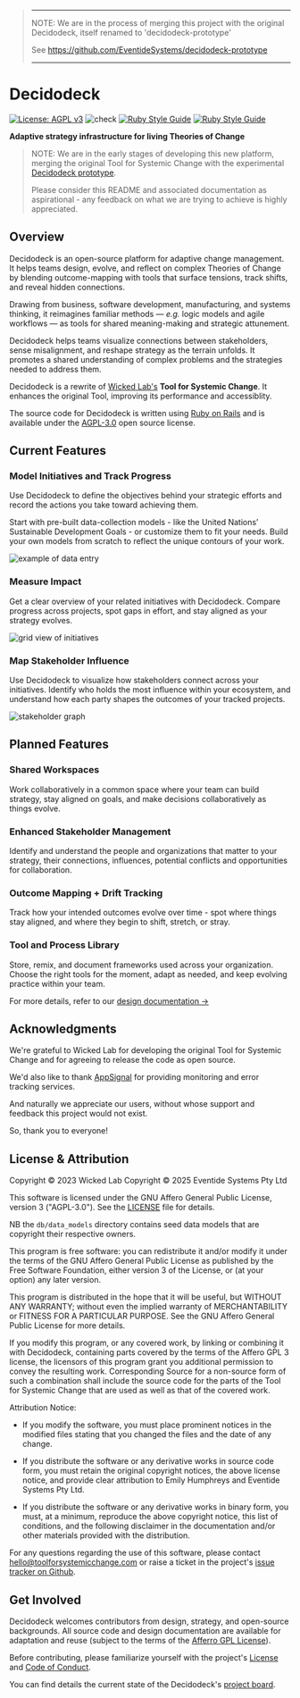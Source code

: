 > ****************************************************
> NOTE: We are in the process of merging this project with the original Decidodeck, itself renamed to 'decidodeck-prototype'
> 
> See https://github.com/EventideSystems/decidodeck-prototype
> ****************************************************

# Decidodeck

[![License: AGPL v3](https://img.shields.io/badge/License-AGPL_v3-blue.svg)](https://www.gnu.org/licenses/agpl-3.0)
![check](https://github.com/EventideSystems/decidodeck/actions/workflows/check.yml/badge.svg)
[![Ruby Style Guide](https://img.shields.io/badge/code_style-rubocop-brightgreen.svg)](https://github.com/rubocop/rubocop)
[![Ruby Style Guide](https://img.shields.io/badge/code_style-community-brightgreen.svg)](https://rubystyle.guide)


**Adaptive strategy infrastructure for living Theories of Change**

> NOTE: We are in the early stages of developing this new platform, merging the original
> Tool for Systemic Change with the experimental [Decidodeck prototype](https://github.com/EventideSystems/decidodeck-prototype).
>
> Please consider this README and associated documentation as aspirational - any feedback on what we are trying to achieve is highly appreciated. 

## Overview

Decidodeck is an open-source platform for adaptive change management. It helps teams design, evolve, and reflect on complex Theories of Change by blending outcome-mapping with  tools that surface tensions, track shifts, and reveal hidden connections.

Drawing from business, software development, manufacturing, and systems thinking, it reimagines familiar methods — _e.g._ logic models and agile workflows — as tools for shared meaning-making and strategic attunement.

Decidodeck helps teams visualize connections between stakeholders, sense misalignment, and reshape strategy as the terrain unfolds. It promotes a shared understanding of complex problems and the strategies needed to address them.

Decidodeck is a rewrite of [Wicked Lab's](https://web.archive.org/web/20240329200630/https://www.wickedlab.co/) **Tool for Systemic Change**. It enhances the original Tool, improving its performance and accessiblity.

The source code for Decidodeck is written using [Ruby on Rails](https://rubyonrails.org/) and is available under the [AGPL-3.0](https://www.gnu.org/licenses/agpl-3.0.en.html) open source license.

## Current Features

### Model Initiatives and Track Progress 

Use Decidodeck to define the objectives behind your strategic efforts and record the actions you take toward achieving them.

Start with pre-built data-collection models - like the United Nations’ Sustainable Development Goals - or customize them to fit your needs. Build your own models from scratch to reflect the unique contours of your work.

![example of data entry](app/assets/images/data_entry.png)

### Measure Impact

Get a clear overview of your related initiatives with Decidodeck. Compare progress across projects, spot gaps in effort, and stay aligned as your strategy evolves.

![grid view of initiatives](app/assets/images/screenshot.png)

### Map Stakeholder Influence

Use Decidodeck to visualize how stakeholders connect across your initiatives. Identify who holds the most influence within your ecosystem, and understand how each party shapes the outcomes of your tracked projects.

![stakeholder graph](app/assets/images/graph.png)

## Planned Features

### Shared Workspaces

Work collaboratively in a common space where your team can build strategy, stay aligned on goals, and make decisions collaboratively as things evolve.

### Enhanced Stakeholder Management

Identify and understand the people and organizations that matter to your strategy, their connections, influences, potential conflicts and opportunities for collaboration. 

### Outcome Mapping + Drift Tracking

Track how your intended outcomes evolve over time - spot where things stay aligned, and where they begin to shift, stretch, or stray.

### Tool and Process Library  

Store, remix, and document frameworks used across your organization. Choose the right tools for the moment, adapt as needed, and keep evolving practice within your team.

For more details, refer to our [design documentation →](/doc/DESIGN.md)

## Acknowledgments

We're grateful to Wicked Lab for developing the original Tool for Systemic Change and for agreeing to release the code as open source.

We'd also like to thank [AppSignal](https://www.appsignal.com/) for providing monitoring and error tracking services.

And naturally we appreciate our users, without whose support and feedback this project would not exist.    

So, thank you to everyone!

## License & Attribution

Copyright © 2023 Wicked Lab
Copyright © 2025 Eventide Systems Pty Ltd

This software is licensed under the GNU Affero General Public License, version 3 ("AGPL-3.0"). See the [LICENSE](LICENSE.md) file for details.  

NB the `db/data_models` directory contains seed data models that are copyright their respective owners.

This program is free software: you can redistribute it and/or modify it under the terms of the GNU Affero General Public License as published by the Free Software Foundation, either version 3 of the License, or (at your option) any later version.

This program is distributed in the hope that it will be useful, but WITHOUT ANY WARRANTY; without even the implied warranty of MERCHANTABILITY or FITNESS FOR A PARTICULAR PURPOSE. See the GNU Affero General Public License for more details.

If you modify this program, or any covered work, by linking or combining it with Decidodeck, containing parts covered by the terms of the Affero GPL 3 license, the licensors of this program grant you additional permission to convey the resulting work. Corresponding Source for a non-source form of such a combination shall include the source code for the parts of the Tool for Systemic Change that are used as well as that of the covered work.

Attribution Notice:

- If you modify the software, you must place prominent notices in the modified files stating that you changed the files and the date of any change.

- If you distribute the software or any derivative works in source code form, you must retain the original copyright notices, the above license notice, and provide clear attribution to Emily Humphreys and Eventide Systems Pty Ltd.

- If you distribute the software or any derivative works in binary form, you must, at a minimum, reproduce the above copyright notice, this list of conditions, and the following disclaimer in the documentation and/or other materials provided with the distribution.

For any questions regarding the use of this software, please contact hello@toolforsystemicchange.com or raise a ticket in the project's [issue tracker on Github](https://github.com/EventideSystems/tool_for_systemic_change/issues).


## Get Involved

Decidodeck welcomes contributors from design, strategy, and open-source backgrounds. All source code and design documentation are available for adaptation and reuse (subject to the terms of the [Afferro GPL License](LICENSE)).

Before contributing, please familiarize yourself with the project's [License](LICENSE) and [Code of Conduct](/doc/CODE_OF_CONDUCT.md).

You can find details the current state of the Decidodeck's [project board](https://github.com/orgs/EventideSystems/projects/1).

